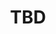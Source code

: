 ﻿---
  name: 20d2t2s1
  title: TBD
  content:
  category: Architecture
  format: REX
  speakers: TBD
  room: Mezzanine
  time_start: '10:15'
  time_end: '11:00'
---

